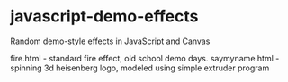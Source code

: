 # javascript-demo-effects
Random demo-style effects in JavaScript and Canvas

fire.html - standard fire effect, old school demo days.
saymyname.html - spinning 3d heisenberg logo, modeled using simple extruder program
